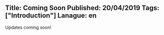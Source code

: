 Title: Coming Soon
Published: 20/04/2019
Tags: ["Introduction"]
Lanague: en
---
Updates coming soon!

